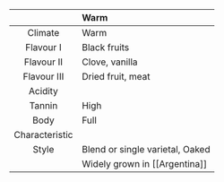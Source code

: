 |  | Warm |
|:---:|:--- |
| Climate | Warm |
| Flavour I | Black fruits |
| Flavour II | Clove, vanilla | 
| Flavour III | Dried fruit, meat | 
| Acidity |  |
| Tannin | High |
| Body | Full |
| Characteristic |  |
| Style| Blend or single varietal, Oaked |
|  | Widely grown in [[Argentina]] |